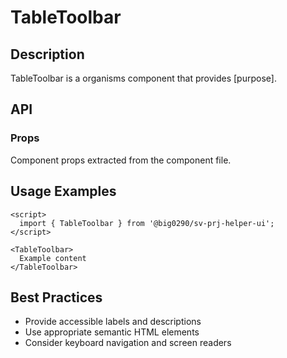 # TableToolbar

## Description

TableToolbar is a organisms component that provides [purpose].

## API

### Props

Component props extracted from the component file.

## Usage Examples

```svelte
<script>
  import { TableToolbar } from '@big0290/sv-prj-helper-ui';
</script>

<TableToolbar>
  Example content
</TableToolbar>
```

## Best Practices

- Provide accessible labels and descriptions
- Use appropriate semantic HTML elements
- Consider keyboard navigation and screen readers
